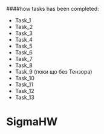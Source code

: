 ####how tasks has been completed:

* Task_1
* Task_2
* Task_3
* Task_4
* Task_5
* Task_6
* Task_7
* Task_8
* Task_9 (поки що без Тензора)
* Task_10
* Task_11
* Task_12
* Task_13

# SigmaHW
